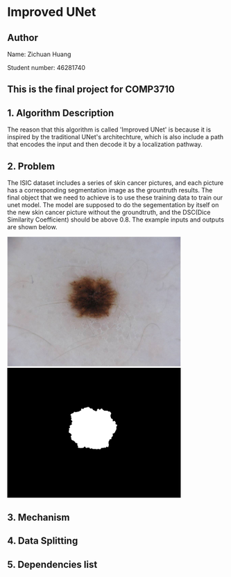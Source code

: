 # Improved UNet
## Author
Name: Zichuan Huang

Student number: 46281740

This is the final project for COMP3710
-------
## 1. Algorithm Description
The reason that this algorithm is called 'Improved UNet' is because it is inspired by the traditional UNet's architechture, which is also include a path that encodes the input and then decode it by a localization pathway.
## 2. Problem
The ISIC dataset includes a series of skin cancer pictures, and each picture has a corresponding segmentation image as the grountruth results. The final object that we need to achieve is to use these training data to train our unet model. The model are supposed to do the segementation by itself on the new skin cancer picture without the groundtruth, and the DSC(Dice Similarity Coefficient) should be above 0.8. The example inputs and outputs are shown below.

<img src="./image/input.jpg" width="400"/>
<img src="./image/output.png" width="400"/>

## 3. Mechanism

## 4. Data Splitting

## 5. Dependencies list